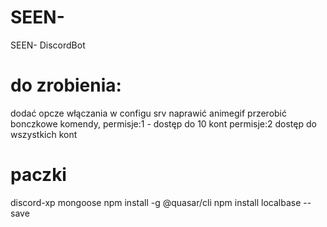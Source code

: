 # SEEN-
 SEEN- DiscordBot

# do zrobienia:
dodać opcze włączania w configu srv
naprawić animegif
przerobić bonczkowe komendy, permisje:1 - dostęp do 10 kont permisje:2 dostęp do wszystkich kont

# paczki
discord-xp
mongoose
npm install -g @quasar/cli
npm install localbase --save

